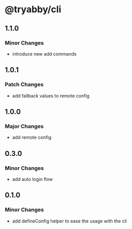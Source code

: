 # @tryabby/cli

## 1.1.0

### Minor Changes

- introduce new add commands

## 1.0.1

### Patch Changes

- add fallback values to remote config

## 1.0.0

### Major Changes

- add remote config

## 0.3.0

### Minor Changes

- add auto login flow

## 0.1.0

### Minor Changes

- add defineConfig helper to ease the usage with the cli
